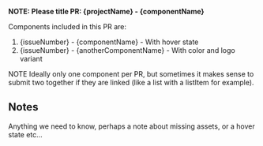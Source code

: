 **NOTE: Please title PR: {projectName} - {componentName}**

Components included in this PR are:

1. {issueNumber} - {componentName} - With hover state
1. {issueNumber} - {anotherComponentName} - With color and logo variant

NOTE Ideally only one component per PR, but sometimes it makes sense to submit two together if they are linked (like a list with a listItem for example).

## Notes

Anything we need to know, perhaps a note about missing assets, or a hover state etc...
